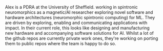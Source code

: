 Alex is a PDRA at the University of Sheffield. working in spintronic neuromorphics as a magnetic/AI researcher exploring novel software and hardware architectures (neuromorphic spintronic computing) for ML. They are driven by exploring, enabling and communicating applications with impact. In their current role, this looks like designing and manufacturing new hardware and accompanying software solutions for AI. Whilst a lot of the github repos are currently private work ones, they're working on porting them to public repos where the team is happy to do so.